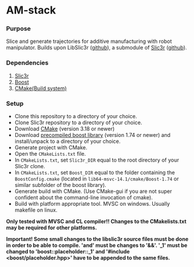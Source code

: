 # AM-stack

### Purpose
Slice and generate trajectories for additive manufacturing with robot manipulator. Builds upon LibSlic3r ([github](https://github.com/slic3r/Slic3r/tree/master/xs/src/libslic3r)), a submodule of [Slic3r](https://manual.slic3r.org/) ([github](https://github.com/slic3r/Slic3r)).

### Dependencies
1. [Slic3r](https://github.com/slic3r/Slic3r)
2. [Boost](https://github.com/boostorg/boost)
3. [CMake(Build system)](https://cmake.org/download/)

### Setup
* Clone this repository to a directory of your choice.
* Clone Slic3r repository to a directory of your choice.
* Download [CMake](https://cmake.org/download/) (version 3.18 or newer)
* Download [precompiled boost library](https://sourceforge.net/projects/boost/files/boost-binaries/) (version 1.74 or newer) and install/unpack to a directory of your choice.
* Generate project with CMake.
* Open the `CMakeLists.txt` file.
* In `CMakeLists.txt`, set `Slic3r_DIR` equal to the root directory of your Slic3r clone.
* In `CMakeLists.txt`, set `Boost_DIR` equal to the folder containing the `BoostConfig.cmake` (located in `lib64-msvc-14.1/cmake/Boost-1.74` or similar subfolder of the boost library).
* Generate build with CMake. (Use CMake-gui if you are not super confident about the command-line invocation of cmake).
* Build with platform appropriate tool. MVSC on windows. Usually makefile on linux.

**Only tested with MVSC and CL compiler!! Changes to the CMakelists.txt may be required for other platforms.**

**Important! Some small changes to the libslic3r source files must be done in order to be able to compile. 'and' must be changes to '&&'. '_1' must be changed to 'boost::placeholder::_1' and '#include <boost/placeholder.hpp>' have to be appended to the same files.**